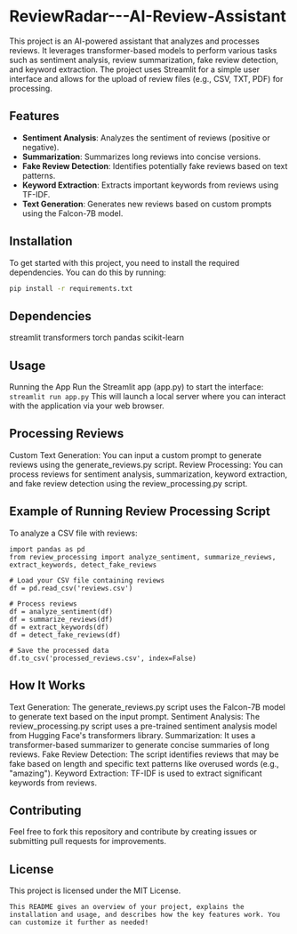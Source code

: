 # ReviewRadar---AI-Review-Assistant

This project is an AI-powered assistant that analyzes and processes reviews. It leverages transformer-based models to perform various tasks such as sentiment analysis, review summarization, fake review detection, and keyword extraction. The project uses Streamlit for a simple user interface and allows for the upload of review files (e.g., CSV, TXT, PDF) for processing.

## Features
- **Sentiment Analysis**: Analyzes the sentiment of reviews (positive or negative).
- **Summarization**: Summarizes long reviews into concise versions.
- **Fake Review Detection**: Identifies potentially fake reviews based on text patterns.
- **Keyword Extraction**: Extracts important keywords from reviews using TF-IDF.
- **Text Generation**: Generates new reviews based on custom prompts using the Falcon-7B model.

## Installation

To get started with this project, you need to install the required dependencies. You can do this by running:

```bash
pip install -r requirements.txt
```

## Dependencies
streamlit
transformers
torch
pandas
scikit-learn

## Usage
Running the App
Run the Streamlit app (app.py) to start the interface:
`streamlit run app.py`
This will launch a local server where you can interact with the application via your web browser.

## Processing Reviews
Custom Text Generation: You can input a custom prompt to generate reviews using the generate_reviews.py script.
Review Processing: You can process reviews for sentiment analysis, summarization, keyword extraction, and fake review detection using the review_processing.py script.

## Example of Running Review Processing Script
To analyze a CSV file with reviews:
```
import pandas as pd
from review_processing import analyze_sentiment, summarize_reviews, extract_keywords, detect_fake_reviews

# Load your CSV file containing reviews
df = pd.read_csv('reviews.csv')

# Process reviews
df = analyze_sentiment(df)
df = summarize_reviews(df)
df = extract_keywords(df)
df = detect_fake_reviews(df)

# Save the processed data
df.to_csv('processed_reviews.csv', index=False)
```

## How It Works
Text Generation: The generate_reviews.py script uses the Falcon-7B model to generate text based on the input prompt.
Sentiment Analysis: The review_processing.py script uses a pre-trained sentiment analysis model from Hugging Face's transformers library.
Summarization: It uses a transformer-based summarizer to generate concise summaries of long reviews.
Fake Review Detection: The script identifies reviews that may be fake based on length and specific text patterns like overused words (e.g., "amazing").
Keyword Extraction: TF-IDF is used to extract significant keywords from reviews.

## Contributing
Feel free to fork this repository and contribute by creating issues or submitting pull requests for improvements.

## License
This project is licensed under the MIT License.

```This README gives an overview of your project, explains the installation and usage, and describes how the key features work. You can customize it further as needed!```



